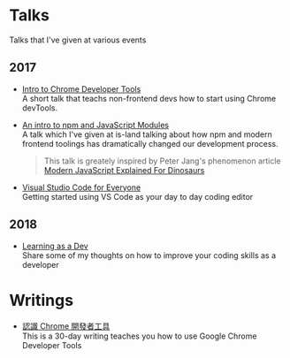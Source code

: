 # Talks

Talks that I've given at various events

## 2017
* [Intro to Chrome Developer Tools](http://slides.com/konekoya/intro-to-chrome-developer-tools)  
  A short talk that teachs non-frontend devs how to start using Chrome devTools.

* [An intro to npm and JavaScript Modules](http://slides.com/konekoya/an-intro-to-npm-and-js-modules)  
  A talk which I've given at is-land talking about how npm and modern frontend toolings
  has dramatically changed our development process.

  > This talk is greately inspired by Peter Jang's phenomenon article
  > [Modern JavaScript Explained For Dinosaurs](https://medium.com/@peterxjang/modern-javascript-explained-for-dinosaurs-f695e9747b70)

* [Visual Studio Code for Everyone](http://slides.com/konekoya/vscode-for-everyone)  
  Getting started using VS Code as your day to day coding editor

## 2018
* [Learning as a Dev](http://slides.com/konekoya/learning-as-a-dev)  
  Share some of my thoughts on how to improve your coding skills as a developer

# Writings
* [認識 Chrome 開發者工具](https://github.com/konekoya/talks/tree/master/intro-to-chrome-devtools-triathlon)  
  This is a 30-day writing teaches you how to use Google Chrome Developer Tools

